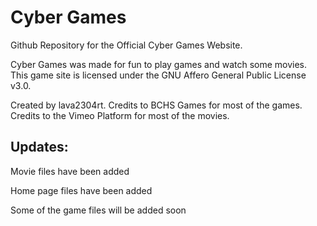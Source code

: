 # Cyber Games
Github Repository for the Official Cyber Games Website.

Cyber Games was made for fun to play games and watch some movies. This game site is licensed under the GNU Affero General Public License v3.0.

Created by lava2304rt. Credits to BCHS Games for most of the games. Credits to the Vimeo Platform for most of the movies.

## Updates:
Movie files have been added

Home page files have been added

Some of the game files will be added soon
